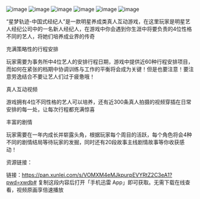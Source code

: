 ![image](https://github.com/user-attachments/assets/1a34f4c8-8a0c-4763-9434-3972b18e713b)
![image](https://github.com/user-attachments/assets/8b21e9d7-cf64-42ca-9e6b-3c3ce6de4d05)
![image](https://github.com/user-attachments/assets/fcd83fea-e973-4ed3-8796-d248b60f1525)
![image](https://github.com/user-attachments/assets/8ed433ec-e4f7-4f02-9bf9-653e27f06570)
![image](https://github.com/user-attachments/assets/7ec05dd3-575f-4d92-89d6-3da2242b2d78)
![image](https://github.com/user-attachments/assets/968ed6d3-bb00-4c5c-9f01-1421698e2784)


“星梦轨迹-中国式经纪人”是一款明星养成类真人互动游戏，在这里玩家是明星艺人经纪公司中的一名新人经纪人，在游戏中你会遇到你生涯中将要负责的4位性格不同的艺人，将她们培养成业界的传奇

充满策略性的行程安排

玩家需要为事务所中4位艺人的安排行程日期，游戏中提供近60种行程安排项目，而如何在紧张的档期中协调训练与工作的平衡将会成为关键！但是也要注意！要注意劳逸结合不要让艺人们过于疲惫哦！

真人互动视频

游戏拥有4位不同性格的艺人可以培养，还有近300条真人拍摄的视频穿插在日常安排的每一处，让每次行程都充满惊喜

丰富的剧情

玩家需要在一年内成长并崭露头角，根据玩家每个周目的活跃，每个角色将会4种不同的剧情结局等待玩家的发掘，同时还有20段故事主线剧情故事等你收获感动！

资源链接：

链接：https://pan.xunlei.com/s/VOMXM4eMJkpurpEVYRtZ2C3eA1?pwd=xwdb# 复制这段内容后打开「手机迅雷 App」即可获取。无需下载在线查看，视频原画享倍速播放
